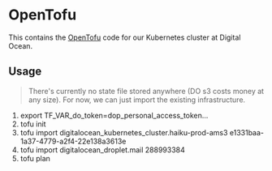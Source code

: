 # OpenTofu

This contains the [OpenTofu](https://opentofu.org) code for our Kubernetes cluster at Digital Ocean.

## Usage

> There's currently no state file stored anywhere (DO s3 costs money at any size).
> For now, we can just import the existing infrastructure.

  1. export TF_VAR_do_token=dop_personal_access_token...
  2. tofu init
  3. tofu import digitalocean_kubernetes_cluster.haiku-prod-ams3 e1331baa-1a37-4779-a2f4-22e138a3613e
  4. tofu import digitalocean_droplet.mail 288993384
  5. tofu plan
